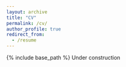 ```yaml
---
layout: archive
title: "CV"
permalink: /cv/
author_profile: true
redirect_from:
  - /resume
---
```


{% include base_path %}
Under construction
